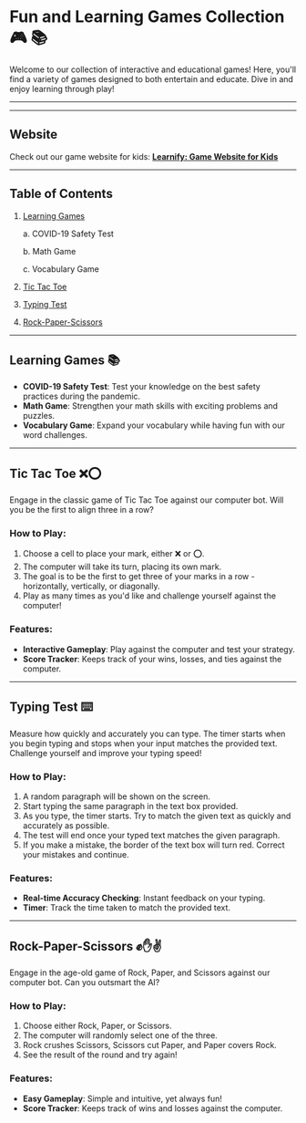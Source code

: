 

# Fun and Learning Games Collection 🎮 📚

Welcome to our collection of interactive and educational games! Here, you'll find a variety of games designed to both entertain and educate. Dive in and enjoy learning through play!

---
---

## Website

Check out our game website for kids: **[Learnify: Game Website for Kids](https://gwc-hackathon1.glitch.me/)**

---


## Table of Contents

1. [Learning Games](#learning-games-)
   
   a. COVID-19 Safety Test
   
   b. Math Game
   
   c. Vocabulary Game
   
3. [Tic Tac Toe](#tic-tac-toe-)
4. [Typing Test](#typing-test-)
5. [Rock-Paper-Scissors](#rock-paper-scissors-)


---

## Learning Games 📚

- **COVID-19 Safety Test**: Test your knowledge on the best safety practices during the pandemic.
- **Math Game**: Strengthen your math skills with exciting problems and puzzles.
- **Vocabulary Game**: Expand your vocabulary while having fun with our word challenges.

---

## Tic Tac Toe ❌⭕️

Engage in the classic game of Tic Tac Toe against our computer bot. Will you be the first to align three in a row?

### How to Play:

1. Choose a cell to place your mark, either ❌ or ⭕️.
2. The computer will take its turn, placing its own mark.
3. The goal is to be the first to get three of your marks in a row - horizontally, vertically, or diagonally.
4. Play as many times as you'd like and challenge yourself against the computer!

### Features:

- **Interactive Gameplay**: Play against the computer and test your strategy.
- **Score Tracker**: Keeps track of your wins, losses, and ties against the computer.

---

## Typing Test ⌨️

Measure how quickly and accurately you can type. The timer starts when you begin typing and stops when your input matches the provided text. Challenge yourself and improve your typing speed!

### How to Play:

1. A random paragraph will be shown on the screen.
2. Start typing the same paragraph in the text box provided.
3. As you type, the timer starts. Try to match the given text as quickly and accurately as possible.
4. The test will end once your typed text matches the given paragraph.
5. If you make a mistake, the border of the text box will turn red. Correct your mistakes and continue.

### Features:

- **Real-time Accuracy Checking**: Instant feedback on your typing.
- **Timer**: Track the time taken to match the provided text.

---

## Rock-Paper-Scissors ✊✋✌️

Engage in the age-old game of Rock, Paper, and Scissors against our computer bot. Can you outsmart the AI?

### How to Play:

1. Choose either Rock, Paper, or Scissors.
2. The computer will randomly select one of the three.
3. Rock crushes Scissors, Scissors cut Paper, and Paper covers Rock.
4. See the result of the round and try again!

### Features:

- **Easy Gameplay**: Simple and intuitive, yet always fun!
- **Score Tracker**: Keeps track of wins and losses against the computer.



